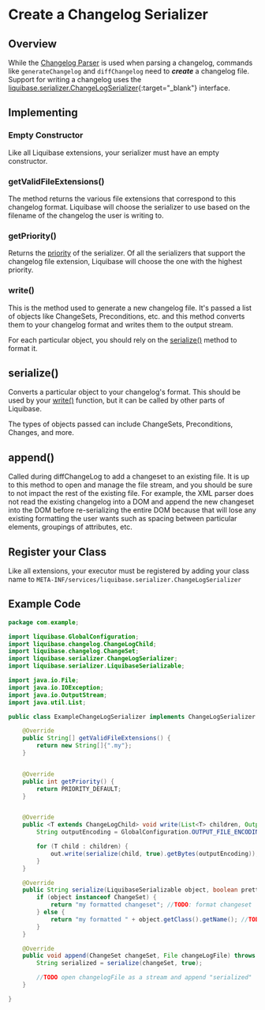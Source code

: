# Create a Changelog Serializer

## Overview

While the [Changelog Parser](create.md) is used when parsing a changelog, commands like `generateChangelog` and `diffChangelog` need to **_create_** a changelog file.
Support for writing a changelog uses the [liquibase.serializer.ChangeLogSerializer](https://javadocs.liquibase.com/liquibase-core/liquibase/serializer/ChangeLogSerializer.html){:target="_blank"} interface.

## Implementing

### Empty Constructor

Like all Liquibase extensions, your serializer must have an empty constructor.

### getValidFileExtensions()

The method returns the various file extensions that correspond to this changelog format. Liquibase will choose the serializer to use based on the filename of the changelog the user is writing to.   

### getPriority()

Returns the [priority](../../references/priority.md) of the serializer. Of all the serializers that support the changelog file extension, Liquibase will choose the one with the highest priority.

### write()

This is the method used to generate a new changelog file. It's passed a list of objects like ChangeSets, Preconditions, etc. and this method converts them to your changelog format and writes them to the output stream.

For each particular object, you should rely on the [serialize()](#serialize--) method to format it.

## serialize() 

Converts a particular object to your changelog's format. This should be used by your [write()](#write--) function, but it can be called by other parts of Liquibase.

The types of objects passed can include ChangeSets, Preconditions, Changes, and more.

## append()

Called during diffChangeLog to add a changeset to an existing file. It is up to this method to open and manage the file stream, and you should be sure to not
impact the rest of the existing file. For example, the XML parser does not read the existing changelog into a DOM and append the new changeset into the DOM before
re-serializing the entire DOM because that will lose any existing formatting the user wants such as spacing between particular elements, groupings of attributes, etc. 

## Register your Class

Like all extensions, your executor must be registered by adding your class name to `META-INF/services/liquibase.serializer.ChangeLogSerializer`

## Example Code

```java
package com.example;

import liquibase.GlobalConfiguration;
import liquibase.changelog.ChangeLogChild;
import liquibase.changelog.ChangeSet;
import liquibase.serializer.ChangeLogSerializer;
import liquibase.serializer.LiquibaseSerializable;

import java.io.File;
import java.io.IOException;
import java.io.OutputStream;
import java.util.List;

public class ExampleChangeLogSerializer implements ChangeLogSerializer {

    @Override
    public String[] getValidFileExtensions() {
        return new String[]{".my"};
    }


    @Override
    public int getPriority() {
        return PRIORITY_DEFAULT;
    }


    @Override
    public <T extends ChangeLogChild> void write(List<T> children, OutputStream out) throws IOException {
        String outputEncoding = GlobalConfiguration.OUTPUT_FILE_ENCODING.getCurrentValue();

        for (T child : children) {
            out.write(serialize(child, true).getBytes(outputEncoding));
        }
    }

    @Override
    public String serialize(LiquibaseSerializable object, boolean pretty) {
        if (object instanceof ChangeSet) {
            return "my formatted changeset"; //TODO: format changeset
        } else {
            return "my formatted " + object.getClass().getName(); //TODO: format other object types
        }
    }

    @Override
    public void append(ChangeSet changeSet, File changeLogFile) throws IOException {
        String serialized = serialize(changeSet, true);

        //TODO open changelogFile as a stream and append "serialized" 
    }

}


```